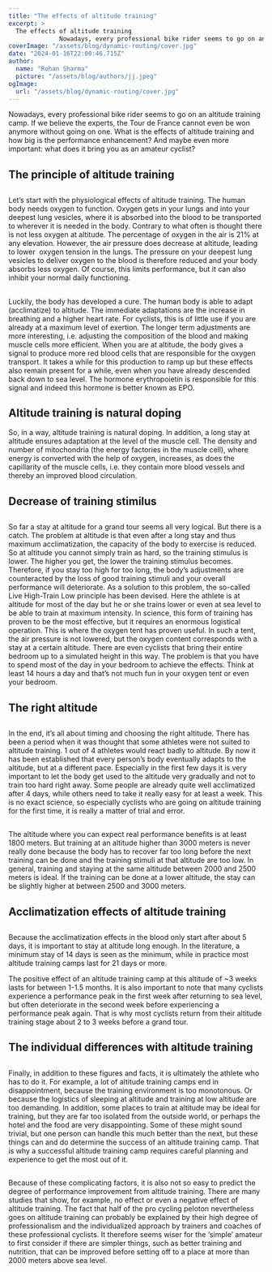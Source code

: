 ```yaml
---
title: "The effects of altitude training"
excerpt: >
  The effects of altitude training
              Nowadays, every professional bike rider seems to go on an altitude training camp. If we believe the experts, the Tour de France cannot even be won anymore
coverImage: "/assets/blog/dynamic-routing/cover.jpg"
date: "2024-01-16T22:00:46.715Z"
author:
  name: "Rohan Sharma"
  picture: "/assets/blog/authors/jj.jpeg"
ogImage:
  url: "/assets/blog/dynamic-routing/cover.jpg"
---
```


Nowadays, every professional bike rider seems to go on an altitude training camp. If we believe the experts, the Tour de France cannot even be won anymore without going on one. What is the effects of altitude training and how big is the performance enhancement? And maybe even more important: what does it bring you as an amateur cyclist?


## 

## The principle of altitude training

## 

Let’s start with the physiological effects of altitude training. The human body needs oxygen to function. Oxygen gets in your lungs and into your deepest lung vesicles, where it is absorbed into the blood to be transported to wherever it is needed in the body. Contrary to what often is thought there is not less oxygen at altitude. The percentage of oxygen in the air is 21% at any elevation. However, the air pressure does decrease at altitude, leading to lower  oxygen tension in the lungs. The pressure on your deepest lung vesicles to deliver oxygen to the blood is therefore reduced and your body absorbs less oxygen. Of course, this limits performance, but it can also inhibit your normal daily functioning.


## 

Luckily, the body has developed a cure. The human body is able to adapt (acclimatize) to altitude. The immediate adaptations are the increase in breathing and a higher heart rate. For cyclists, this is of little use if you are already at a maximum level of exertion. The longer term adjustments are more interesting, i.e. adjusting the composition of the blood and making muscle cells more efficient. When you are at altitude, the body gives a signal to produce more red blood cells that are responsible for the oxygen transport. It takes a while for this production to ramp up but these effects also remain present for a while, even when you have already descended back down to sea level. The hormone erythropoietin is responsible for this signal and indeed this hormone is better known as EPO.


## Altitude training is natural doping

So, in a way, altitude training is natural doping. In addition, a long stay at altitude ensures adaptation at the level of the muscle cell. The density and number of mitochondria (the energy factories in the muscle cell), where energy is converted with the help of oxygen, increases, as does the capillarity of the muscle cells, i.e. they contain more blood vessels and thereby an improved blood circulation.


## 

## Decrease of training stimilus

## 

So far a stay at altitude for a grand tour seems all very logical. But there is a catch. The problem at altitude is that even after a long stay and thus maximum acclimatization, the capacity of the body to exercise is reduced. So at altitude you cannot simply train as hard, so the training stimulus is lower. The higher you get, the lower the training stimulus becomes. Therefore, if you stay too high for too long, the body’s adjustments are counteracted by the loss of good training stimuli and your overall performance will deteriorate. As a solution to this problem, the so-called Live High-Train Low principle has been devised. Here the athlete is at altitude for most of the day but he or she trains lower or even at sea level to be able to train at maximum intensity. In science, this form of training has proven to be the most effective, but it requires an enormous logistical operation. This is where the oxygen tent has proven useful. In such a tent, the air pressure is not lowered, but the oxygen content corresponds with a stay at a certain altitude. There are even cyclists that bring their entire bedroom up to a simulated height in this way. The problem is that you have to spend most of the day in your bedroom to achieve the effects. Think at least 14 hours a day and that’s not much fun in your oxygen tent or even your bedroom.


## The right altitude

## 

In the end, it’s all about timing and choosing the right altitude. There has been a period when it was thought that some athletes were not suited to altitude training. 1 out of 4 athletes would react badly to altitude. By now it has been established that every person’s body eventually adapts to the altitude, but at a different pace. Especially in the first few days it is very important to let the body get used to the altitude very gradually and not to train too hard right away. Some people are already quite well acclimatized after 4 days, while others need to take it really easy for at least a week. This is no exact science, so especially cyclists who are going on altitude training for the first time, it is really a matter of trial and error.


## 

The altitude where you can expect real performance benefits is at least 1800 meters. But training at an altitude higher than 3000 meters is never really done because the body has to recover far too long before the next training can be done and the training stimuli at that altitude are too low. In general, training and staying at the same altitude between 2000 and 2500 meters is ideal. If the training can be done at a lower altitude, the stay can be slightly higher at between 2500 and 3000 meters.


## Acclimatization effects of altitude training

## 

Because the acclimatization effects in the blood only start after about 5 days, it is important to stay at altitude long enough. In the literature, a minimum stay of 14 days is seen as the minimum, while in practice most altitude training camps last for 21 days or more.


The positive effect of an altitude training camp at this altitude of ~3 weeks lasts for between 1-1.5 months. It is also important to note that many cyclists experience a performance peak in the first week after returning to sea level, but often deteriorate in the second week before experiencing a performance peak again. That is why most cyclists return from their altitude training stage about 2 to 3 weeks before a grand tour.


## 

## The individual differences with altitude training

## 

Finally, in addition to these figures and facts, it is ultimately the athlete who has to do it. For example, a lot of altitude training camps end in disappointment, because the training environment is too monotonous. Or because the logistics of sleeping at altitude and training at low altitude are too demanding. In addition, some places to train at altitude may be ideal for training, but they are far too isolated from the outside world, or perhaps the hotel and the food are very disappointing. Some of these might sound trivial, but one person can handle this much better than the next, but these things can and do determine the success of an altitude training camp. That is why a successful altitude training camp requires careful planning and experience to get the most out of it.


## 

Because of these complicating factors, it is also not so easy to predict the degree of performance improvement from altitude training. There are many studies that show, for example, no effect or even a negative effect of altitude training. The fact that half of the pro cycling peloton nevertheless goes on altitude training can probably be explained by their high degree of professionalism and the individualized approach by trainers and coaches of these professional cyclists. It therefore seems wiser for the ‘simple’ amateur to first consider if there are simpler things, such as better training and nutrition, that can be improved before setting off to a place at more than 2000 meters above sea level.
